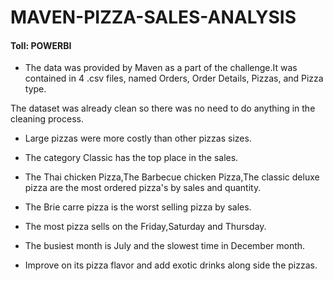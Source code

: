 # MAVEN-PIZZA-SALES-ANALYSIS

#### Toll: POWERBI

* The data was provided by Maven as a part of the challenge.It was contained in 4 .csv files, named Orders, Order Details, Pizzas, and Pizza type.

The dataset was already clean so there was no need to do anything in the cleaning process.

* Large pizzas were more costly than other pizzas sizes.

* The category Classic has the top place in the sales.

* The Thai chicken Pizza,The Barbecue chicken Pizza,The classic deluxe pizza are the most ordered pizza's by sales and quantity.

* The Brie carre pizza is the worst selling pizza by sales.

* The most pizza sells on the Friday,Saturday and Thursday.

* The busiest month is July and the slowest time in December month.

 * Improve on its pizza flavor and add exotic drinks along side the pizzas.
